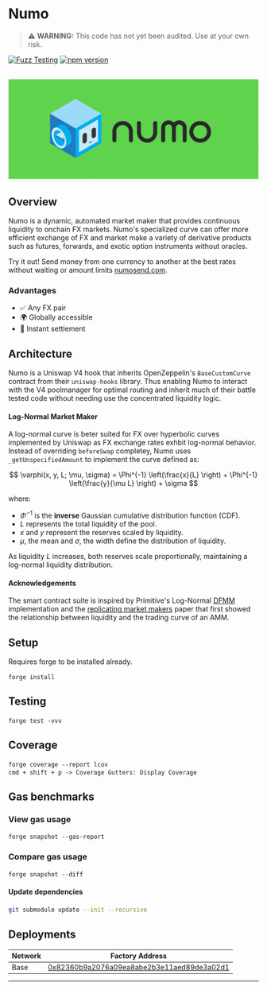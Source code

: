 # Numo

> ⚠️ **WARNING:** This code has not yet been audited. Use at your own risk.

[![Fuzz Testing](https://github.com/Uniswap/uniswap-v3-core/actions/workflows/fuzz-testing.yml/badge.svg)](https://github.com/numotrade/numo/actions/workflows/fuzz-testing.yml)
[![npm version](https://img.shields.io/npm/v/@uniswap/v3-core/latest.svg)](https://www.npmjs.com/package/@numotrade/numo/v/latest)

<div align="center">
  <br />
  <a href="https://optimism.io"><img alt="Numo" src="./image/numo_readme.png" width=600></a>
  <br />
</div>

## Overview

Numo is a dynamic, automated market maker that provides continuous liquidity to onchain FX markets. Numo's specialized curve can offer more efficient exchange of FX and market make a variety of derivative products such as futures, forwards, and exotic option instruments without oracles.

Try it out! Send money from one currency to another at the best rates  without waiting or amount limits [numosend.com](numosend.com). 

### Advantages 

- ✅ Any FX pair
- 🌍 Globally accessible
- 🤝 Instant settlement

## Architecture

Numo is a Uniswap V4 hook that inherits OpenZeppelin's `BaseCustomCurve` contract from their `uniswap-hooks` library. Thus enabling Numo to interact with the V4 poolmanager for optimal routing and inherit much of their battle tested code without needing use the concentrated liquidity logic. 

#### Log-Normal Market Maker

A log-normal curve is beter suited for FX over hyperbolic curves implemented by Uniswap as FX exchange rates exhbit log-normal behavior. Instead of overriding `beforeSwap` completey, Numo uses  `_getUnspecifiedAmount` to implement the curve defined as:

$$ \varphi(x, y, L; \mu, \sigma) = \Phi^{-1} \left(\frac{x}{L} \right) + \Phi^{-1} \left(\frac{y}{\mu L} \right) + \sigma $$

where:
- $\Phi^{-1}$ is the **inverse** Gaussian cumulative distribution function (CDF).
- $L$ represents the total liquidity of the pool.
- $x$ and $y$ represent the reserves scaled by liquidity.
- $\mu$, the mean and $\sigma$, the width define the distribution of liquidity.

As liquidity $L$ increases, both reserves scale proportionally, maintaining a log-normal liquidity distribution.

#### Acknowledgements

The smart contract suite is inspired by Primitive's Log-Normal [DFMM](https://github.com/primitivefinance/dfmm) implementation and the [replicating market makers](https://arxiv.org/abs/2103.14769) paper that first showed the relationship between liquidity and the trading curve of an AMM.


## Setup

Requires forge to be installed already.

```
forge install
```

## Testing

```
forge test -vvv
```

## Coverage

```
forge coverage --report lcov
cmd + shift + p -> Coverage Gutters: Display Coverage
```

## Gas benchmarks

### View gas usage

```
forge snapshot --gas-report
```

### Compare gas usage
```
forge snapshot --diff
```

#### Update dependencies

```bash
git submodule update --init --recursive
```

## Deployments

| Network  | Factory Address                                       |  
| -------- | ----------------------------------------------------- | 
| Base     | [0x82360b9a2076a09ea8abe2b3e11aed89de3a02d1](https://explorer.celo.org/mainnet/token/0x82360b9a2076a09ea8abe2b3e11aed89de3a02d1 ) |

---

